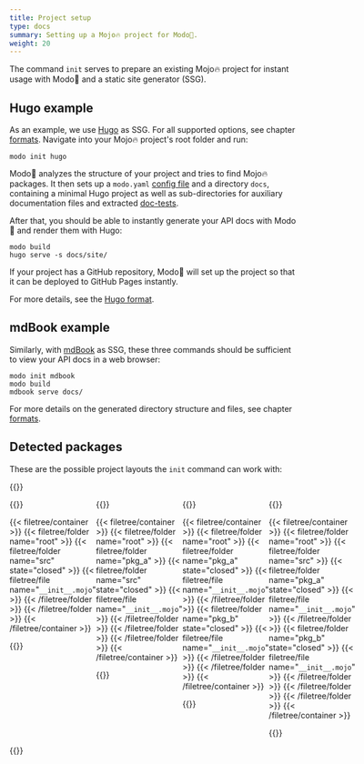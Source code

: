 ```yaml
---
title: Project setup
type: docs
summary: Setting up a Mojo🔥 project for Modo🧯.
weight: 20
---
```


The command `init` serves to prepare an existing Mojo🔥 project for instant usage
with Modo🧯 and a static site generator (SSG).

## Hugo example

As an example, we use [Hugo](https://gohugo.io) as SSG.
For all supported options, see chapter [formats](../formats).
Navigate into your Mojo🔥 project's root folder and run:

```shell {class="no-wrap"}
modo init hugo
```

Modo🧯 analyzes the structure of your project and tries to find Mojo🔥 packages.
It then sets up a `modo.yaml` [config file](../config) and a directory `docs`, containing a minimal Hugo project as well as sub-directories for auxiliary documentation files and extracted [doc-tests](../features/doctests).

After that, you should be able to instantly generate your API docs with Modo🧯
and render them with Hugo:

```shell {class="no-wrap"}
modo build
hugo serve -s docs/site/
```

If your project has a GitHub repository, Modo🧯 will set up the project so
that it can be deployed to GitHub Pages instantly.

For more details, see the [Hugo format](../formats#hugo).

## mdBook example

Similarly, with [mdBook](https://github.com/rust-lang/mdBook) as SSG, these three commands should be sufficient to view your API docs in a web browser:

```shell {class="no-wrap"}
modo init mdbook
modo build
mdbook serve docs/
```

For more details on the generated directory structure and files, see chapter [formats](../formats).

## Detected packages

These are the possible project layouts the `init` command can work with:

{{<html>}}<div style="display: flex;"><div style="flex: 25%;">{{</html>}}

{{< filetree/container >}}
  {{< filetree/folder name="root" >}}
    {{< filetree/folder name="src" state="closed" >}}
      {{< filetree/file name="`__init__.mojo`" >}}
    {{< /filetree/folder >}}
  {{< /filetree/folder >}}
{{< /filetree/container >}}

{{<html>}}</div><div style="flex: 25%;">{{</html>}}

{{< filetree/container >}}
  {{< filetree/folder name="root" >}}
    {{< filetree/folder name="pkg_a" >}}
      {{< filetree/folder name="src" state="closed" >}}
        {{< filetree/file name="`__init__.mojo`" >}}
      {{< /filetree/folder >}}
    {{< /filetree/folder >}}
  {{< /filetree/folder >}}
{{< /filetree/container >}}

{{<html>}}</div><div style="flex: 25%;">{{</html>}}

{{< filetree/container >}}
  {{< filetree/folder name="root" >}}
    {{< filetree/folder name="pkg_a" state="closed" >}}
      {{< filetree/file name="`__init__.mojo`" >}}
    {{< /filetree/folder >}}
    {{< filetree/folder name="pkg_b" state="closed" >}}
      {{< filetree/file name="`__init__.mojo`" >}}
    {{< /filetree/folder >}}
  {{< /filetree/folder >}}
{{< /filetree/container >}}

{{<html>}}</div><div style="flex: 25%;">{{</html>}}

{{< filetree/container >}}
  {{< filetree/folder name="root" >}}
    {{< filetree/folder name="src" >}}
      {{< filetree/folder name="pkg_a" state="closed" >}}
        {{< filetree/file name="`__init__.mojo`" >}}
      {{< /filetree/folder >}}
      {{< filetree/folder name="pkg_b" state="closed" >}}
        {{< filetree/file name="`__init__.mojo`" >}}
      {{< /filetree/folder >}}
    {{< /filetree/folder >}}
  {{< /filetree/folder >}}
{{< /filetree/container >}}

{{<html>}}</div></div>{{</html>}}
